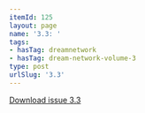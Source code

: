```yaml
---
itemId: 125
layout: page
name: '3.3: '
tags:
- hasTag: dreamnetwork
- hasTag: dream-network-volume-3
type: post
urlSlug: '3.3'
---
```

<a href="files/pdfs/Volume_3/3.3-The-Dream-Network-Volume-3-No-3.pdf" download="">Download issue 3.3</a>